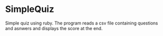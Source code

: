 # SimpleQuiz
Simple quiz using ruby. The program reads a csv file containing questions and asnwers and displays the score at the end.
